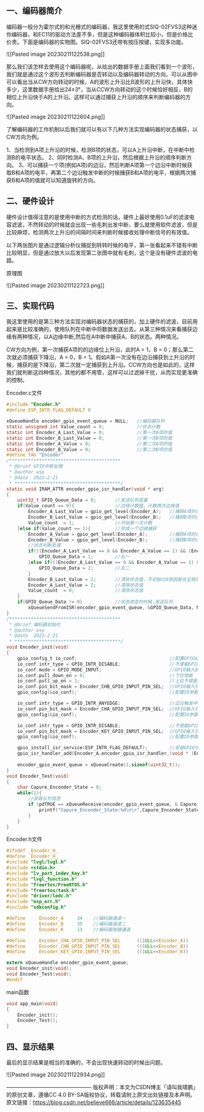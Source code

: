 
## 一、编码器简介

编码器一般分为霍尔式的和光栅式的编码器，我这里使用的式SIQ-02FVS3这种迷你编码器，和EC11的驱动方法差不多，但是这种编码器体积比较小，但是价格比价贵。下面是编码器的实物图。SIQ-02FVS3还带有按压按键，实现多功能。

![[Pasted image 20230211122538.png]]

那么我们该怎样去使用这个编码器呢，从给出的数据手册上面我们看到一个波形，我们就是通过这个波形去判断编码器是否转动以及编码器转动的方向，可以从图中可以看出当从CW方向转动的时候，A的波形上升沿比B波形的上升沿快，具体快多少，这里数据手册给出24±3°，当从CCW方向转动的这个时候恰好相反，B的相位上升沿快于A的上升沿。这样可以通过捕获上升沿的顺序来判断编码器的方向。

![[Pasted image 20230211122604.png]]

了解编码器的工作机制以后我们就可以有以下几种方法实现编码器的状态捕获，以CW方向为例。

1、当检测到A项上升沿的时候，检测B项的状态，可以A上升沿中断，在中断中检测B的电平状态。
2、同时检测A、B项的上升沿，然后根据上升沿的顺序判断方向。
3、可以捕获一个项(例如A项)的边沿，然后判断A项第一个边沿中断时候获取B和A项的电平，再第二个边沿触发中断的时候捕获B和A项的电平，根据两次捕获B和A项的值就可以知道旋转的方向。

## 二、硬件设计

硬件设计值得注意的是使用中断的方式检测的话，硬件上最好使用0.1uF的滤波电容滤波，不然转动的时候就会出现一些毛刺出发中断，要么就使用软件滤波，但是比较麻烦，检测两次上升沿的间隔时间来判断时候接收处理中断信号的有效值。

以下两张图片是通过逻辑分析仪捕捉到转转时候的电平，第一张看起来不错有中断比较明显，但是通过放大以后发现第二张图中就有毛刺，这个是没有硬件滤波的电路。


原理图

![[Pasted image 20230211122723.png]]

## 三、实现代码

我这里使用的是第三种方法实现对编码器状态的捕获的，加上硬件的滤波，目前用起来是比较准确的，使用队列在中断中将数据发送出去。从第三种情况来看捕获边缘有两种情况，以A边缘中断,然后在A中断中捕获A、B的状态。两种情况。

CW方向为例，第一次捕获A项的的边缘位上升沿，此时A = 1，B = 0；那么第二次就必须捕获下降沿，A = 0，B = 1。假如A第一次没有在边沿捕获到上升沿的时候，捕获的是下降沿，第二次就一定捕获到上升沿。CCW方向也是如此的，这样我们就判断这四种情况，其他的都不用管，这样可以过滤掉干扰，从而实现更准确的控制。

Encoder.c文件

```C
#include "Encoder.h"
#define ESP_INTR_FLAG_DEFAULT 0

xQueueHandle encoder_gpio_event_queue = NULL;   //编码器队列
static unsigned int Value_count = 0;            //状态计数
static int Encoder_A_Last_Value = 0;            //第一次A项的值
static int Encoder_B_Last_Value = 0;            //第一次B项的值
static int Encoder_A_Value = 0;                 //第二次A项的值
static int Encoder_B_Value = 0;                 //第二次B项的值
#define TAG "Encoder"
/*****************************************
 * @brief GPIO中断处理
 * @author wsp
 * @date  2022-2-21
 * ***************************************/
static void IRAM_ATTR encoder_gpio_isr_handler(void * arg)
{
    uint32_t GPIO_Queue_Data = 0;       //发送队列变量
    if(Value_count == 0){               //边缘计数值，计数两次边缘值
        Encoder_A_Last_Value = gpio_get_level(Encoder_A);   //捕获A项的值
        Encoder_B_Last_Value = gpio_get_level(Encoder_B);   //捕获B项的值
        Value_count  = 1;               //开始第一次计数
    }else if(Value_count == 1){         //完成一个边缘捕获
        Encoder_A_Value = gpio_get_level(Encoder_A);        //捕获A项的值
        Encoder_B_Value = gpio_get_level(Encoder_B);        //捕获B项的值
        //状态判断处理
        if(((Encoder_A_Last_Value == 0 && Encoder_A_Value == 1) && (Encoder_B_Last_Value == 1 && Encoder_B_Value == 0)) || ((Encoder_A_Last_Value == 1 && Encoder_A_Value == 0) && (Encoder_B_Last_Value == 0 && Encoder_B_Value == 1))){        //顺时针旋转
            GPIO_Queue_Data = 1;        //右一
        }else if(((Encoder_A_Last_Value == 0 && Encoder_A_Value == 1) && (Encoder_B_Last_Value == 0 && Encoder_B_Value == 1)) || ((Encoder_A_Last_Value == 1 && Encoder_A_Value == 0) && (Encoder_B_Last_Value == 1 && Encoder_B_Value == 0))){  //逆时针旋转
            GPIO_Queue_Data = 2;        //左二
        }
        Encoder_B_Last_Value = 2;       //清除状态值，不初始化0原因是在全局第一次初始化就是0，为了区别
        Encoder_A_Last_Value = 2;       //清除状态值
        Value_count  = 0;               //清除状态值
    }
    if(GPIO_Queue_Data != 0)            //状态改变的时候 发送队列
        xQueueSendFromISR(encoder_gpio_event_queue, &GPIO_Queue_Data, NULL);  
}
/*****************************************
 * @brief 编码器初始化
 * @author wsp
 * @date  2022-2-21
 * ***************************************/
void Encoder_init(void)
{
    gpio_config_t io_conf;                                  //配置GPIO结构体
    io_conf.intr_type = GPIO_INTR_DISABLE;                  //不使能GPIO中断
    io_conf.mode = GPIO_MODE_INPUT;                         //GPIO输入模式
    io_conf.pull_down_en = 0;                               //下拉使能
    io_conf.pull_up_en = 1;                                 //上拉不使能
    io_conf.pin_bit_mask = Encoder_CHB_GPIO_INPUT_PIN_SEL;  //GPIO输入引脚选择
    gpio_config(&io_conf);                                  //配置IO参数

    io_conf.intr_type = GPIO_INTR_ANYEDGE;                  //边沿触发中断
    io_conf.pin_bit_mask = Encoder_CHA_GPIO_INPUT_PIN_SEL;  //GPIO输入引脚选择
    gpio_config(&io_conf);                                  //配置IO参数

    io_conf.intr_type = GPIO_INTR_DISABLE;                  //不使能GPIO中断
    io_conf.pin_bit_mask = Encoder_KEY_GPIO_INPUT_PIN_SEL;  //GPIO输入引脚选择
    gpio_config(&io_conf);                                  //配置IO参数

    gpio_install_isr_service(ESP_INTR_FLAG_DEFAULT);        //安装GPIO中断服务
    gpio_isr_handler_add(Encoder_A,encoder_gpio_isr_handler,(void * )Encoder_A);//添加中断服务    
    
    encoder_gpio_event_queue = xQueueCreate(1,sizeof(uint32_t));                //创建队列
}
void Encoder_Test(void)
{
    char Capure_Enconder_State = 0;
    while(1){
        //获取队列信息
        if (pdTRUE == xQueueReceive(encoder_gpio_event_queue, & Capure_Enconder_State, (portTickType)portMAX_DELAY)){
            printf("Capure_Enconder_State:%d\n\r",Capure_Enconder_State);
        }
    }   
}
```

Encoder.h文件

```c
#ifndef _Encoder_H_
#define _Encoder_H_
#include "lvgl/lvgl.h"
#include <stdio.h>
#include "lv_port_indev_Key.h"
#include "lvgl_function.h"
#include "freertos/FreeRTOS.h"
#include "freertos/task.h"
#include "driver/ledc.h"
#include "esp_err.h"
#include "sdkconfig.h"

#define     Encoder_A     34    //编码器通道一
#define     Encoder_B     35    //编码器通道二
#define     Encoder_K     13    //编码器按键通道

#define     Encoder_CHA_GPIO_INPUT_PIN_SEL      ((1ULL<<Encoder_A))
#define     Encoder_CHB_GPIO_INPUT_PIN_SEL      ((1ULL<<Encoder_B))
#define     Encoder_KEY_GPIO_INPUT_PIN_SEL      ((1ULL<<Encoder_K))

extern xQueueHandle encoder_gpio_event_queue;
void Encoder_init(void);
void Encoder_Test(void);
#endif
```

main函数

```c
void app_main(void)
{
    Encoder_init();
    Encoder_Test();
}

```


## 四、显示结果

最后的显示结果是相当的准确的，不会出现快速转动的时候出问题。

![[Pasted image 20230211122934.png]]


————————————————
版权声明：本文为CSDN博主「请叫我啸鹏」的原创文章，遵循CC 4.0 BY-SA版权协议，转载请附上原文出处链接及本声明。
原文链接：https://blog.csdn.net/believe666/article/details/123635445